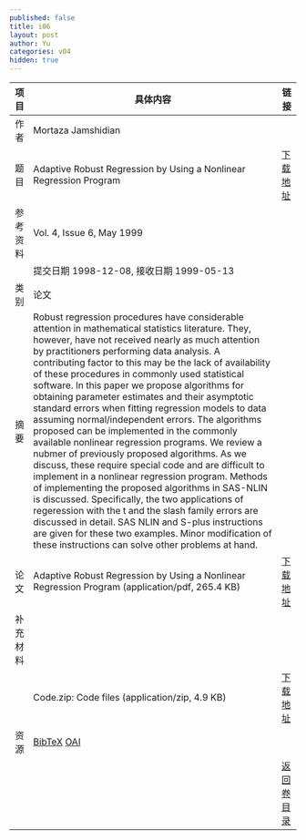 ```yaml
---
published: false
title: i06
layout: post
author: Yu
categories: v04
hidden: true
---
```


| 项目 | 具体内容 | 链接 |
|---:|---|---|
| 作者 | Mortaza Jamshidian| |
| 题目 |Adaptive Robust Regression by Using a Nonlinear Regression Program | [下载地址](http://www.jstatsoft.org/v04/i06/paper) |
| 参考资料 |Vol. 4, Issue 6, May 1999 | |
| | 提交日期 1998-12-08, 接收日期 1999-05-13| | 
| 类别 | 论文| |
| 摘要 | Robust regression procedures have considerable attention in mathematical statistics literature. They, however, have not received nearly as much attention by practitioners performing data analysis. A contributing factor to this may be the lack of availability of these procedures in commonly used statistical software. In this paper we propose algorithms for obtaining parameter estimates and their asymptotic standard errors when fitting regression models to data assuming normal/independent errors. The algorithms proposed can be implemented in the commonly available nonlinear regression programs. We review a nubmer of previously proposed algorithms. As we discuss, these require special code and are difficult to implement in a nonlinear regression program. Methods of implementing the proposed algorithms in SAS-NLIN is discussed. Specifically, the two applications of regeression with the t and the slash family errors are discussed in detail. SAS NLIN and S-plus instructions are given for these two examples. Minor modification of these instructions can solve other problems at hand.| |
| 论文 | Adaptive Robust Regression by Using a Nonlinear Regression Program  (application/pdf, 265.4 KB)| [下载地址](http://www.jstatsoft.org/v04/i06/paper) |
| 补充材料 | | |
| |Code.zip: Code files  (application/zip, 4.9 KB)|  [下载地址](http://www.jstatsoft.org/v04/i06/supp/1) |
| 资源 | [BibTeX](http://www.jstatsoft.org/v04/i06/bibtex) [OAI](http://www.jstatsoft.org/oai?verb=GetRecord&identifier=oai.jstatsoft/v04/i06&prefix=oai_dc)| |
| |  | [返回卷目录]({{site.baseurl}}/volume/v04.html) |